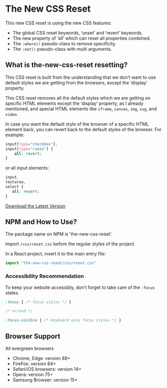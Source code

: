 # The New CSS Reset
This new CSS reset is using the new CSS features:
- The global CSS reset keywords, ‘unset’ and ‘revert’ keywords.
- The new property of ‘all’ which can reset all properties combined.
- The ```:where()``` pseudo-class to remove specificity.
- The ```:not()``` pseudo-class with multi arguments.

## What is the-new-css-reset resetting?
This CSS reset is built from the understanding that we don’t want to use default styles we are getting from the browsers, except the ‘display’ property.

This CSS reset removes all the default styles which we are getting on specific HTML elements except the ‘display’ property, as I already mentioned, and special HTML elements like ```iframe```, ```canvas```, ```img```, ```svg```, and ```video```.

In case you want the default style of the browser of a specific HTML element back, you can revert back to the default styles of the browser. For example:
```css
input[type="checkbox"],
input[type="radio"] {
    all: revert;
}
 ```
 
 or all input elements:
 ```css
 input,
 textarea,
 select {
    all: revert;
 }
 ```

[Download the Latest Version](https://raw.githubusercontent.com/elad2412/the-new-css-reset/main/css/reset.css)

## NPM and How to Use?
The package name on NPM is 'the-new-css-reset'.

Import ```/css/reset.css``` before the regular styles of the project.

In a React project, insert it to the main entry file:
```js
import "the-new-css-reset/css/reset.css"
```

### Accessibility Recommendation

To keep your website accessibly, don't forget to take care of the ```:focus``` states.
```css
:focus { /* focus styles */ }

/* or/and */

:focus-visible { /* keyboard only focus styles */ }
```

## Browser Support
All evergreen browsers 
- Chrome, Edge: version 88+
- FireFox: version 84+
- Safari/iOS browsers: version 14+
- Opera: version 75+
- Samsung Browser: version 15+

